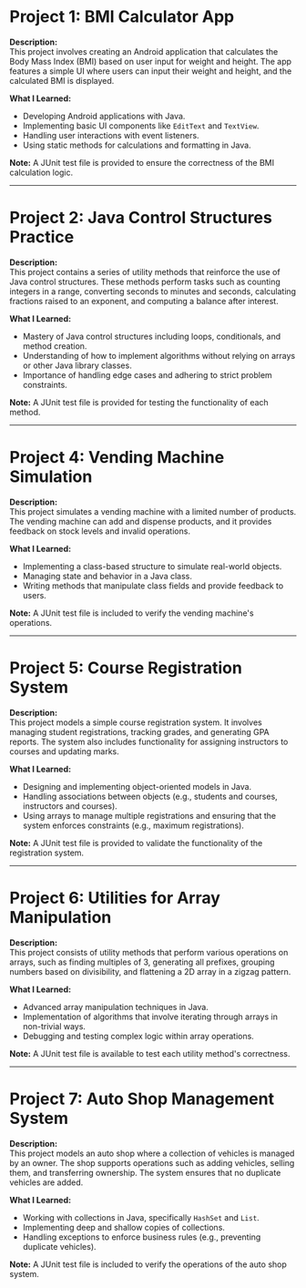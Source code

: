# Project 1: BMI Calculator App

**Description:**  
This project involves creating an Android application that calculates the Body Mass Index (BMI) based on user input for weight and height. The app features a simple UI where users can input their weight and height, and the calculated BMI is displayed.

**What I Learned:**

- Developing Android applications with Java.
- Implementing basic UI components like `EditText` and `TextView`.
- Handling user interactions with event listeners.
- Using static methods for calculations and formatting in Java.

**Note:** A JUnit test file is provided to ensure the correctness of the BMI calculation logic.

---

# Project 2: Java Control Structures Practice

**Description:**  
This project contains a series of utility methods that reinforce the use of Java control structures. These methods perform tasks such as counting integers in a range, converting seconds to minutes and seconds, calculating fractions raised to an exponent, and computing a balance after interest.

**What I Learned:**

- Mastery of Java control structures including loops, conditionals, and method creation.
- Understanding of how to implement algorithms without relying on arrays or other Java library classes.
- Importance of handling edge cases and adhering to strict problem constraints.

**Note:** A JUnit test file is provided for testing the functionality of each method.

---

# Project 4: Vending Machine Simulation

**Description:**  
This project simulates a vending machine with a limited number of products. The vending machine can add and dispense products, and it provides feedback on stock levels and invalid operations.

**What I Learned:**

- Implementing a class-based structure to simulate real-world objects.
- Managing state and behavior in a Java class.
- Writing methods that manipulate class fields and provide feedback to users.

**Note:** A JUnit test file is included to verify the vending machine's operations.

---

# Project 5: Course Registration System

**Description:**  
This project models a simple course registration system. It involves managing student registrations, tracking grades, and generating GPA reports. The system also includes functionality for assigning instructors to courses and updating marks.

**What I Learned:**

- Designing and implementing object-oriented models in Java.
- Handling associations between objects (e.g., students and courses, instructors and courses).
- Using arrays to manage multiple registrations and ensuring that the system enforces constraints (e.g., maximum registrations).

**Note:** A JUnit test file is provided to validate the functionality of the registration system.

---

# Project 6: Utilities for Array Manipulation

**Description:**  
This project consists of utility methods that perform various operations on arrays, such as finding multiples of 3, generating all prefixes, grouping numbers based on divisibility, and flattening a 2D array in a zigzag pattern.

**What I Learned:**

- Advanced array manipulation techniques in Java.
- Implementation of algorithms that involve iterating through arrays in non-trivial ways.
- Debugging and testing complex logic within array operations.

**Note:** A JUnit test file is available to test each utility method's correctness.

---

# Project 7: Auto Shop Management System

**Description:**  
This project models an auto shop where a collection of vehicles is managed by an owner. The shop supports operations such as adding vehicles, selling them, and transferring ownership. The system ensures that no duplicate vehicles are added.

**What I Learned:**

- Working with collections in Java, specifically `HashSet` and `List`.
- Implementing deep and shallow copies of collections.
- Handling exceptions to enforce business rules (e.g., preventing duplicate vehicles).

**Note:** A JUnit test file is included to verify the operations of the auto shop system.

